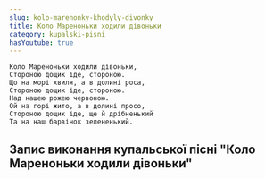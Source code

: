 ```yaml
---
slug: kolo-marenonky-khodyly-divonky
title: Коло Мареноньки ходили дівоньки
category: kupalski-pisni
hasYoutube: true
---
```

```
Коло Мареноньки ходили дівоньки,
Стороною дощик іде, стороною.
Що на морі хвиля, а в долині роса,
Стороною дощик іде, стороною.
Над нашею рожею червоною.
Ой на горі жито, а в долині просо,
Стороною дощик іде, ще й дрібненький
Та на наш барвінок зелененький.
```

## Запис виконання купальської пісні "Коло Мареноньки ходили дівоньки"

<YoutubeIframe id="mKo67GVS0Do" className="md:w-4/5" />
